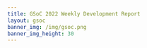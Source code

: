 ```yaml
---
title: GSoC 2022 Weekly Development Report
layout: gsoc
banner_img: /img/gsoc.png
banner_img_height: 30
---
```

